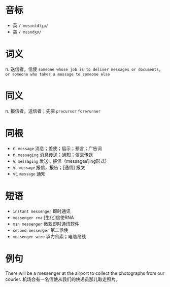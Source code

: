 # 音标

- 英 `/'mesɪn(d)ʒə/`
- 美 `/'mɛsndʒɚ/`

# 词义

n. 送信者，信使
`someone whose job is to deliver messages or documents, or someone who takes a message to someone else`

# 同义

n. 报信者，送信者；先驱
`precursor` `forerunner`

# 同根

- n. `message` 消息；差使；启示；预言；广告词
- n. `messaging` 消息传送；通知；信息传送
- v. `messaging` 发送；报信（message的ing形式）
- vi. `message` 报信，报告；[通信] 报文
- vt. `message` 通知

# 短语

- `instant messenger` 即时通讯
- `messenger rna` [生化]信使RNA
- `msn messenger` 微软即时通讯软件
- `second messenger` 第二信使
- `messenger wire` 承力吊索；电缆吊线

# 例句

There will be a messenger at the airport to collect the photographs from our courier.
机场会有一名信使从我们的快递员那儿取走照片。


